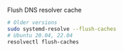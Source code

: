 Flush DNS resolver cache

```Bash
# Older versions
sudo systemd-resolve --flush-caches
# Ubuntu 20.04, 22.04
resolvectl flush-caches
```
